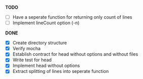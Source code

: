 **TODO**

- [ ] Have a seperate function for returning only count of lines 
- [ ] Implement lineCount option (-n)

**DONE**

- [x] Create directory structure
- [x] Verify mocha
- [x] Establish contract for head without options and without files
- [x] Write test for head
- [x] Implement head without options
- [x] Extract splitting of lines into seperate function
